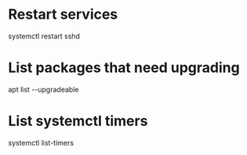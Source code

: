 # Restart services
systemctl restart sshd

# List packages that need upgrading
apt list --upgradeable

# List systemctl timers
systemctl list-timers
